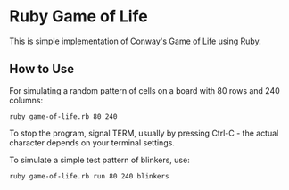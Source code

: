 # Ruby Game of Life

This is simple implementation of [Conway's Game of Life](https://en.wikipedia.org/wiki/Conway%27s_Game_of_Life) 
using Ruby.
 
## How to Use

For simulating a random pattern of cells on a board with 80 rows and 240 columns:

    ruby game-of-life.rb 80 240
    
To stop the program, signal TERM, usually by pressing Ctrl-C - the actual character depends on your terminal 
settings.

To simulate a simple test pattern of blinkers, use:

    ruby game-of-life.rb run 80 240 blinkers
